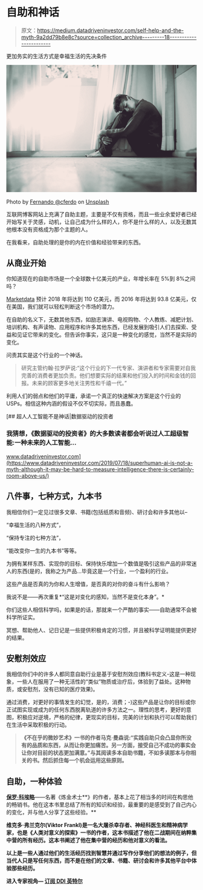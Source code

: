 # 自助和神话

> 原文：<https://medium.datadriveninvestor.com/self-help-and-the-myth-9a2dd79b8e8c?source=collection_archive---------18----------------------->

更加务实的生活方式是幸福生活的先决条件

![](img/cd065bf54fb6dae99fe3a89ed5a79373.png)

Photo by [Fernando @cferdo](https://unsplash.com/@cferdo?utm_source=medium&utm_medium=referral) on [Unsplash](https://unsplash.com?utm_source=medium&utm_medium=referral)

互联网博客网站上充满了自助主题，主要是不仅有资格，而且一些业余爱好者已经开始写关于灵感，动机，让自己成为什么样的人，你不是什么样的人，以及无数其他根本没有资格成为那个主题的人。

在我看来，自助处理的是你的内在价值和经验带来的东西。

## **从商业开始**

你知道现在的自助市场是一个全球数十亿美元的产业，年增长率在 5%到 8%之间吗？

[Marketdata](https://www.marketdataenterprises.com/11-billion-self-improvement-market-is-growing-by-john-larosa/) 预计 2018 年将达到 110 亿美元，而 2016 年将达到 93.8 亿美元，仅在美国，我们就可以轻松判断这个市场的潜力。

在自助的名义下，无数其他东西，如励志演讲、电视购物、个人教练、减肥计划、培训机构、有声读物、应用程序和许多其他东西，已经发展到吸引人们去探索、受益和见证它带来的变化。但告诉你事实，这只是一种变化的感觉，当然不是实际的变化。

问责其实是这个行业的一个神话。

> 研究主管约翰·拉罗萨说:“这个行业的下一代专家、演讲者和专家需要对自我完善的消费者更加负责。他们想要实际的结果和他们投入的时间和金钱的回报。未来的顾客更多地关注男性和千禧一代。”

利用人们的弱点和他们的平庸，承诺一个真正的快速解决方案是这个行业的 USPs。相信这种内涵的假设不仅不切实际，而且愚蠢。

[](https://www.datadriveninvestor.com/2019/07/18/superhuman-ai-is-not-a-myth-although-it-may-be-hard-to-measure-intelligence-there-is-certainly-room-above-us/) [## 超人人工智能不是神话|数据驱动的投资者

### 我猜想，《数据驱动的投资者》的大多数读者都会听说过人工超级智能:一种未来的人工智能…

www.datadriveninvestor.com](https://www.datadriveninvestor.com/2019/07/18/superhuman-ai-is-not-a-myth-although-it-may-be-hard-to-measure-intelligence-there-is-certainly-room-above-us/) 

## **八件事，七种方式，九本书**

我相信你们一定见过很多文章、书籍(包括纸质和音频)、研讨会和许多其他以–

“幸福生活的八种方式”，

“保持专注的七种方法”，

“能改变你一生的九本书”等等。

为拥有某样东西、实现你的目标、保持快乐增加一个数值是吸引这些产品的非常迷人的东西(是的，我称之为产品…毕竟这是一个行业，一个盈利的行业。

这些产品是否真的为你和人生增值，是否真的对你的奋斗有什么影响？

我说不是——再次重复*“这是对变化的感知，当然不是变化本身”。*

你们这些人相信科学吗，如果是的话，那就来一个严酷的事实——自助通常不会被科学所证实。

冥想、帮助他人、记日记是一些提供积极肯定的习惯，并且被科学证明能提供更好的结果。

## **安慰剂效应**

我相信你们中的许多人都同意自助行业是基于安慰剂效应(教科书定义-这是一种现象，一些人在服用了一种无活性的“类似”物质或治疗后，体验到了益处。这种物质，或安慰剂，没有已知的医疗效果)。

通过消费，对更好的事情发生的幻觉，是的，消费；-)这些产品是让你的目标或你正试图实现或成为的任何东西脱离轨道的许多方法之一。理性的思考，更好的意图，积极应对逆境，严格的纪律，更现实的目标，完美的计划和执行可以帮助我们在生活中采取积极的行动。

> **《不在乎的微妙艺术》一书的作者马克·曼森说:“实践自助只会凸显你所没有的品质和东西，从而让你更加痛苦。另一方面，接受自己不成功的事实会让你对目前的状态更加满意。”与其阅读多本自助书籍，不如多读那本与你相关的书。然后抓住每一个机会运用这些原则。**

## **自助，一种体验**

[**保罗·科埃略**](https://paulocoelhoblog.com/)——名著《炼金术士**》的作者，基本上花了相当多的时间在构思他的畅销书。他在这本书里总结了所有的知识和经验，最重要的是感受到了自己内心的变化，并与他人分享了这些经验。**

**维克多·弗兰克尔(Viktor Frankl)是一名大屠杀幸存者、神经科医生和精神病学家，也是《人类对意义的探索》一书的作者，这本书描述了他在二战期间在纳粹集中营的所有经历。这本书阐述了他在集中营的经历和他对意义的看法。**

**以上是一些人通过他们的生活经历找到智慧并通过写作分享他们的想法的例子，但当代人只是写任何东西，而不是在他们的文章、书籍、研讨会和许多其他平台中体验那些经历。**

****进入专家视角—** [**订阅 DDI 英特尔**](https://datadriveninvestor.com/ddi-intel)**